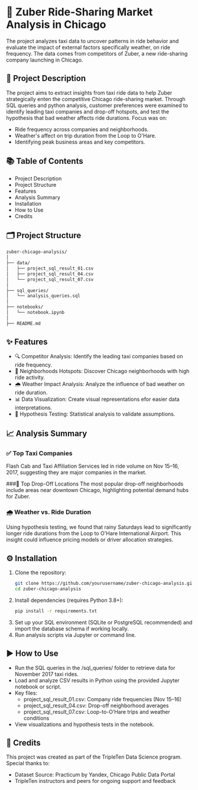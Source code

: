 # 🚕 Zuber Ride-Sharing Market Analysis in Chicago
The project analyzes taxi data to uncover patterns in ride behavior and evaluate the impact of external factors specifically weather, on ride frequency. The data comes from competitors of Zuber, a new ride-sharing company launching in Chicago. 

## 📝 Project Description
The project aims to extract insights from taxi ride data to help Zuber strategically enten the competitive Chicago ride-sharing market. Through SQL queries and python analysis, customer preferences were examined to identify leading taxi companies and drop-off hotspots, and test the hypothesis that bad weather affects ride durations. 
Focus was on:
  - Ride frequency across companies and neighborhoods.
  - Weather's affect on trip duration from the Loop to O'Hare.
  - Identifying peak business areas and key competitors.

## 📚 Table of Contents
  - Project Description
  - Project Structure
  - Features
  - Analysis Summary
  - Installation
  - How to Use
  - Credits

## 🗂️ Project Structure
```bash
zuber-chicago-analysis/
│
├── data/
│   ├── project_sql_result_01.csv
│   ├── project_sql_result_04.csv
│   └── project_sql_result_07.csv
│
├── sql_queries/
│   └── analysis_queries.sql
│
├── notebooks/
│   └── notebook.ipynb
│
├── README.md
```
## ✨ Features
- 🔍 Competitor Analysis: Identify the leading taxi companies based on ride frequency.
- 📍 Neighborhoods Hotspots: Discover Chicago neighborhoods with high ride activity.
- 🌧️ Weather Impact Analysis: Analyze the influence of bad weather on ride duration.
- 📊 Data Visualization: Create visual representations efor easier data interpretations. 
- 🧪 Hypothesis Testing: Statistical analysis to validate assumptions.

## 📈 Analysis Summary
### ✅ Top Taxi Companies
Flash Cab and Taxi Affiliation Services led in ride volume on Nov 15–16, 2017, suggesting they are major companies in the market.

###📍 Top Drop-Off Locations
The most popular drop-off neighborhoods include areas near downtown Chicago, highlighting potential demand hubs for Zuber.

### 🌧️ Weather vs. Ride Duration
Using hypothesis testing, we found that rainy Saturdays lead to significantly longer ride durations from the Loop to O'Hare International Airport. This insight could influence pricing models or driver allocation strategies.

## ⚙️ Installation
1. Clone the repository:
   ```bash
   git clone https://github.com/yourusername/zuber-chicago-analysis.git
   cd zuber-chicago-analysis
2. Install dependencies (requires Python 3.8+):
   ```bash
   pip install -r requirements.txt
3. Set up your SQL environment (SQLite or PostgreSQL recommended) and import the database schema if working locally.
4. Run analysis scripts via Jupyter or command line.

## ▶️ How to Use
  - Run the SQL queries in the /sql_queries/ folder to retrieve data for November 2017 taxi rides.
  - Load and analyze CSV results in Python using the provided Jupyter notebook or script.
  - Key files:
      - project_sql_result_01.csv: Company ride frequencies (Nov 15–16)
      - project_sql_result_04.csv: Drop-off neighborhood averages
      - project_sql_result_07.csv: Loop-to-O’Hare trips and weather conditions
  - View visualizations and hypothesis tests in the notebook.

## 🤝 Credits
This project was created as part of the TripleTen Data Science program. Special thanks to:
- Dataset Source: Practicum by Yandex, Chicago Public Data Portal
- TripleTen instructors and peers for ongoing support and feedback
